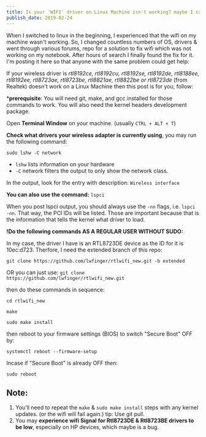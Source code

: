 ```yaml
---
title: Is your 'WIFI' driver on Linux Machine isn't working? maybe I can help you.
publish_date: 2019-02-24
---
```


When I switched to linux in the beginning, I experienced that the wifi on my
machine wasn't working. So, I changed countless numbers of OS, drivers & went
through various forums, repo for a solution to fix wifi which was not working on
my notebook. After hours of search I finally found the fix for it. I'm posting
it here so that anyone with the same problem could get help:

If your wireless driver is _rtl8192ce, rtl8192cu, rtl8192se, rtl8192de,
rtl8188ee, rtl8192ee, rtl8723ae, rtl8723be, rtl8821ae, rtl8822be or rtl8723de_
(from Realtek) doesn't work on a Linux Machine then this post is for you,
follow:

\***prerequisite**: You will need git, make, and gcc installed for those
commands to work. You will also need the kernel headers development package.

Open **Terminal Window** on your machine. (usually `CTRL + ALT + T`)

**Check what drivers your wireless adapter is currently using**, you may run the
following command:

`sudo lshw -C network`

- `lshw` lists information on your hardware
- `-C` network filters the output to only show the network class.

In the output, look for the entry with description: `Wireless interface`

**You can also use the command:** `lspci`

When you post lspci output, you should always use the `-nn` flags, i.e.
`lspci -nn`. That way, the PCI IDs will be listed. Those are important because
that is the information that tells the kernel what driver to load.

**!Do the following commands AS A REGULAR USER WITHOUT SUDO:**

In my case, the driver I have is an RTL8723DE device as the ID for it is
10ec:d723. Therfore, I need the extended branch of this repo:

`git clone https://github.com/lwfinger/rtlwifi_new.git -b extended`

OR you can just use: `git clone https://github.com/lwfinger/rtlwifi_new.git`

then do these commands in sequence:

`cd rtlwifi_new`

`make`

`sudo make install`

then reboot to your firmware settings (BIOS) to switch "Secure Boot" OFF by:

`systemctl reboot --firmware-setup`

Incase if "Secure Boot" is already OFF then:

`sudo reboot`

## Note: 
1. You'll need to  repeat  the `make` & `sudo make install` steps with any kernel updates. (or the wifi will fail again.) tip: Use git pull.
2. You may **experience wifi Signal for Rtl8723DE & Rtl8723BE drivers to be low**, especially on HP devices, which maybe is a bug.

